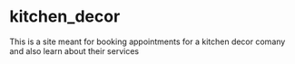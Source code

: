 # kitchen_decor
This is a site  meant for booking appointments for a kitchen decor comany and also learn about their services

